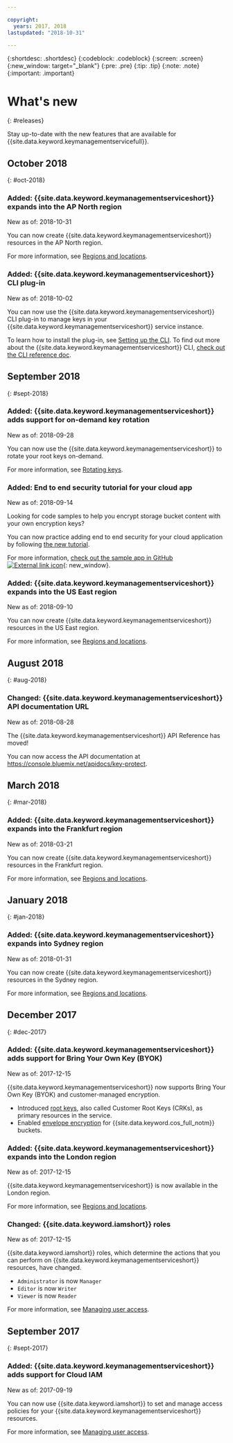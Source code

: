 ```yaml
---

copyright:
  years: 2017, 2018
lastupdated: "2018-10-31"

---
```


{:shortdesc: .shortdesc}
{:codeblock: .codeblock}
{:screen: .screen}
{:new_window: target="_blank"}
{:pre: .pre}
{:tip: .tip}
{:note: .note}
{:important: .important}

# What's new
{: #releases}

Stay up-to-date with the new features that are available for {{site.data.keyword.keymanagementservicefull}}. 

## October 2018
{: #oct-2018}

### Added: {{site.data.keyword.keymanagementserviceshort}} expands into the AP North region
New as of: 2018-10-31

You can now create {{site.data.keyword.keymanagementserviceshort}} resources in the AP North region. 

For more information, see [Regions and locations](/docs/services/key-protect/regions.html).

### Added: {{site.data.keyword.keymanagementserviceshort}} CLI plug-in
New as of: 2018-10-02

You can now use the {{site.data.keyword.keymanagementserviceshort}} CLI plug-in to manage keys in your {{site.data.keyword.keymanagementserviceshort}} service instance.

To learn how to install the plug-in, see [Setting up the CLI](/docs/services/key-protect/set-up-cli.html). To find out more about the {{site.data.keyword.keymanagementserviceshort}} CLI, [check out the CLI reference doc](/docs/services/key-protect/cli-reference.html).

## September 2018
{: #sept-2018}

### Added: {{site.data.keyword.keymanagementserviceshort}} adds support for on-demand key rotation
New as of: 2018-09-28

You can now use the {{site.data.keyword.keymanagementserviceshort}} to rotate your root keys on-demand.

For more information, see [Rotating keys](/docs/services/key-protect/rotate-keys.html).

### Added: End to end security tutorial for your cloud app
New as of: 2018-09-14

Looking for code samples to help you encrypt storage bucket content with your own encryption keys?

You can now practice adding end to end security for your cloud application by following [the new tutorial](/docs/tutorials/cloud-e2e-security.html).

For more information, [check out the sample app in GitHub ![External link icon](../../icons/launch-glyph.svg "External link icon")](https://github.com/IBM-Cloud/secure-file-storage){: new_window}.

### Added: {{site.data.keyword.keymanagementserviceshort}} expands into the US East region
New as of: 2018-09-10

You can now create {{site.data.keyword.keymanagementserviceshort}} resources in the US East region. 

For more information, see [Regions and locations](/docs/services/key-protect/regions.html).

## August 2018
{: #aug-2018}

### Changed: {{site.data.keyword.keymanagementserviceshort}} API documentation URL
New as of: 2018-08-28

The {{site.data.keyword.keymanagementserviceshort}} API Reference has moved! 

You can now access the API documentation at
https://console.bluemix.net/apidocs/key-protect. 

## March 2018
{: #mar-2018}

### Added: {{site.data.keyword.keymanagementserviceshort}} expands into the Frankfurt region
New as of: 2018-03-21

You can now create {{site.data.keyword.keymanagementserviceshort}} resources in the Frankfurt region. 

For more information, see [Regions and locations](/docs/services/key-protect/regions.html).

## January 2018
{: #jan-2018}

### Added: {{site.data.keyword.keymanagementserviceshort}} expands into Sydney region
New as of: 2018-01-31

You can now create {{site.data.keyword.keymanagementserviceshort}} resources in the Sydney region. 

For more information, see [Regions and locations](/docs/services/key-protect/regions.html).

## December 2017
{: #dec-2017}

### Added: {{site.data.keyword.keymanagementserviceshort}} adds support for Bring Your Own Key (BYOK)
New as of: 2017-12-15

{{site.data.keyword.keymanagementserviceshort}} now supports Bring Your Own Key (BYOK) and customer-managed encryption.

- Introduced [root keys](/docs/services/key-protect/concepts/envelope-encryption.html#key-types), also called Customer Root Keys (CRKs), as primary resources in the service. 
- Enabled [envelope encryption](/docs/services/key-protect/integrations/integrate-cos.html#kp-cos-how) for {{site.data.keyword.cos_full_notm}} buckets.

### Added: {{site.data.keyword.keymanagementserviceshort}} expands into the London region
New as of: 2017-12-15

{{site.data.keyword.keymanagementserviceshort}} is now available in the London region. 

For more information, see [Regions and locations](/docs/services/key-protect/regions.html).

### Changed: {{site.data.keyword.iamshort}} roles
New as of: 2017-12-15

{{site.data.keyword.iamshort}} roles, which determine the actions that you can perform on {{site.data.keyword.keymanagementserviceshort}} resources, have changed.

- `Administrator` is now `Manager`
- `Editor` is now `Writer`
- `Viewer` is now `Reader`

For more information, see [Managing user access](/docs/services/key-protect/manage-access.html).

## September 2017
{: #sept-2017}

### Added: {{site.data.keyword.keymanagementserviceshort}} adds support for Cloud IAM
New as of: 2017-09-19

You can now use {{site.data.keyword.iamshort}} to set and manage access policies for your {{site.data.keyword.keymanagementserviceshort}} resources.

For more information, see [Managing user access](/docs/services/key-protect/manage-access.html).
